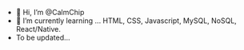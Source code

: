 - 👋 Hi, I’m @CalmChip
- 🌱 I’m currently learning ... HTML, CSS, Javascript, MySQL, NoSQL, React/Native.
- To be updated...

<!---
CalmChip/CalmChip is a ✨ special ✨ repository because its `README.md` (this file) appears on your GitHub profile.
You can click the Preview link to take a look at your changes.
--->
